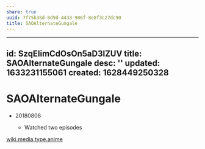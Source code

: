 ```yaml
---
share: true
uuid: 7f75b38d-8d9d-4433-986f-8e8f3c27dc90
title: SAOAlternateGungale
---
```

---
id: SzqElimCdOsOn5aD3IZUV
title: SAOAlternateGungale
desc: ''
updated: 1633231155061
created: 1628449250328
---
# SAOAlternateGungale
*   20180806
    
    *   Watched two episodes

[wiki.media.type.anime](/a0b15bdd-022a-4893-b12a-db25bfb5e041)